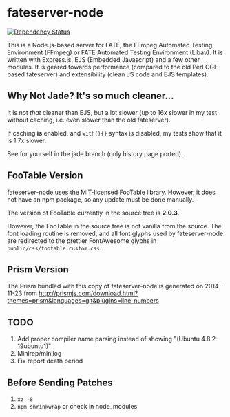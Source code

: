 fateserver-node
===============

[![Dependency Status](https://img.shields.io/david/TimothyGu/fateserver-node.svg?style=flat)](https://david-dm.org/TimothyGu/fateserver-node)

This is a Node.js-based server for FATE, the FFmpeg Automated Testing
Environment (FFmpeg) or FATE Automated Testing Environment (Libav). It is
written with Express.js, EJS (Embedded Javascript) and a few other modules. It
is geared towards performance (compared to the old Perl CGI-based fateserver)
and extensibility (clean JS code and EJS templates).

Why Not Jade? It's so much cleaner...
-------------------------------------

It is not *that* cleaner than EJS, but a lot slower (up to 16x slower in my
test without caching, i.e. even slower than the old fateserver).

If caching **is** enabled, and `with(){}` syntax is disabled, my tests show
that it is 1.7x slower.

See for yourself in the jade branch (only history page ported).

FooTable Version
----------------

fateserver-node uses the MIT-licensed FooTable library. However, it does not
have an npm package, so any update must be done manually.

The version of FooTable currently in the source tree is **2.0.3**.

However, the FooTable in the source tree is not vanilla from the source. The
font loading routine is removed, and all font glyphs used by fateserver-node
are redirected to the prettier FontAwesome glyphs in
`public/css/footable.custom.css`.

Prism Version
-------------

The Prism bundled with this copy of fateserver-node is generated on 2014-11-23
from http://prismjs.com/download.html?themes=prism&languages=git&plugins=line-numbers

TODO
----

1. Add proper compiler name parsing instead of showing
   "(Ubuntu 4.8.2-19ubuntu1)"
2. Minirep/minilog
3. Fix report death period

Before Sending Patches
----------------------

1. `xz -8`
2. `npm shrinkwrap` or check in node_modules
